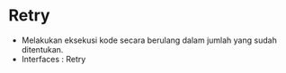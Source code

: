 # Retry
- Melakukan eksekusi kode secara berulang dalam jumlah yang sudah ditentukan.
- Interfaces : Retry